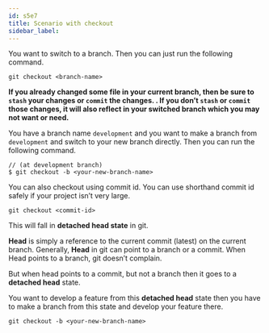 ```yaml
---
id: s5e7
title: Scenario with checkout
sidebar_label:
---
```




You want to switch to a branch. Then you can just run the following command.

`git checkout <branch-name>`

**If you already changed some file in your current branch, then be sure to `stash` your changes or `commit` the changes. . If you don’t `stash` or `commit` those changes, it will also reflect in your switched branch which you may not want or need.**

You have a branch name `development` and you want to make a branch from `development` and switch to your new branch directly. Then you can run the following command.

```
// (at development branch)
$ git checkout -b <your-new-branch-name>
```

You can also checkout using commit id. You can use shorthand commit id safely if your project isn’t very large.

`git checkout <commit-id>`

This will fall in **detached head state** in git.



**Head** is simply a reference to the current commit (latest) on the current branch.
Generally, **Head** in git can point to a branch or a commit.
When Head points to a branch, git doesn’t complain.

But when head points to a commit, but not a branch then it goes to a **detached head** state.



You want to develop a feature from this **detached head** state then you have to make a branch from this state and develop your feature there.

`git checkout -b <your-new-branch-name>`

